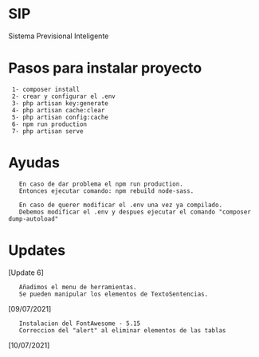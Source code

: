 # SIP
 Sistema Previsional Inteligente

# Pasos para instalar proyecto
```
 1- composer install
 2- crear y configurar el .env
 3- php artisan key:generate
 4- php artisan cache:clear
 5- php artisan config:cache
 6- npm run production
 7- php artisan serve
```

# Ayudas
```
   En caso de dar problema el npm run production.
   Entonces ejecutar comando: npm rebuild node-sass.
```
```
   En caso de querer modificar el .env una vez ya compilado.
   Debemos modificar el .env y despues ejecutar el comando "composer dump-autoload"
```

# Updates
 [Update 6]
 ```
    Añadimos el menu de herramientas.
    Se pueden manipular los elementos de TextoSentencias.
 ``` 
 [09/07/2021]
 ```
    Instalacion del FontAwesome - 5.15
    Correccion del "alert" al eliminar elementos de las tablas
 ```
 [10/07/2021]
 ```
   
 ```
